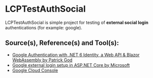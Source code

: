 # LCPTestAuthSocial

LCPTestAuthSocial is simple project for testing of **external social login** authentications (for example: google).

## **Source(s), Reference(s) and Tool(s)**:

- [Google Authentication with .NET 6 Identity, a Web API & Blazor WebAssembly by Patrick God](https://www.youtube.com/watch?v=r3tytnzCuNw)
- [Google external login setup in ASP.NET Core by Microsoft](https://learn.microsoft.com/en-us/aspnet/core/security/authentication/social/google-logins?view=aspnetcore-7.0)
- [Google Cloud Console](https://console.cloud.google.com/)
